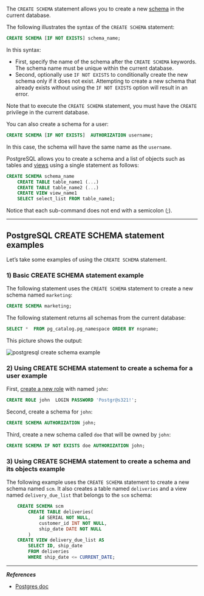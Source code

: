 The `CREATE SCHEMA` statement allows you to create a new [schema](https://www.postgresqltutorial.com/postgresql-administration/postgresql-schema/) in the current database.

The following illustrates the syntax of the `CREATE SCHEMA` statement:

```sql
CREATE SCHEMA [IF NOT EXISTS] schema_name;
```

In this syntax:

- First, specify the name of the schema after the `CREATE SCHEMA` keywords.
  The schema name must be unique within the current database.
- Second, optionally use `IF NOT EXISTS` to conditionally create the new schema only if it does not exist.
  Attempting to create a new schema that already exists without using the `IF NOT EXISTS` option will result in an error.

Note that to execute the `CREATE SCHEMA` statement, you must have the `CREATE` privilege in the current database.

You can also create a schema for a user:

```sql
CREATE SCHEMA [IF NOT EXISTS]  AUTHORIZATION username;
```

In this case, the schema will have the same name as the `username`.

PostgreSQL allows you to create a schema and a list of objects such as tables and [views](https://www.postgresqltutorial.com/postgresql-views/) using a single statement as follows:

```sql
CREATE SCHEMA schema_name
	CREATE TABLE table_name1 (...)
	CREATE TABLE table_name2 (...)
	CREATE VIEW view_name1
	SELECT select_list FROM table_name1;
```


Notice that each sub-command does not end with a semicolon (;).

---

## PostgreSQL CREATE SCHEMA statement examples

Let’s take some examples of using the `CREATE SCHEMA` statement.

### 1) Basic CREATE SCHEMA statement example

The following statement uses the `CREATE SCHEMA` statement to create a new schema named `marketing`:

```sql
CREATE SCHEMA marketing;
```

The following statement returns all schemas from the current database:

```sql
SELECT *  FROM pg_catalog.pg_namespace ORDER BY nspname;
```

This picture shows the output:

![postgresql create schema example](https://www.postgresqltutorial.com/wp-content/uploads/2019/05/postgresql-create-schema-example.png)

### 2) Using CREATE SCHEMA statement to create a schema for a user example

First, [create a new role](https://www.postgresqltutorial.com/postgresql-administration/postgresql-roles/) with named `john`:

```SQL
CREATE ROLE john  LOGIN PASSWORD 'Postgr@s321!';
```

Second, create a schema for `john`:

```sql
CREATE SCHEMA AUTHORIZATION john;
```

Third, create a new schema called `doe` that will be owned by `john`:

```sql
CREATE SCHEMA IF NOT EXISTS doe AUTHORIZATION john;
```

### 3) Using CREATE SCHEMA statement to create a schema and its objects example

The following example uses the `CREATE SCHEMA` statement to create a new schema named `scm`. It also creates a table named `deliveries` and a view named `delivery_due_list` that belongs to the `scm` schema:

```sql
	CREATE SCHEMA scm
		CREATE TABLE deliveries(
			id SERIAL NOT NULL,
			customer_id INT NOT NULL,
			ship_date DATE NOT NULL
		)
	CREATE VIEW delivery_due_list AS
		SELECT ID, ship_date
		FROM deliveries
		WHERE ship_date <= CURRENT_DATE;
```


---
***References***
- [Postgres doc](https://www.postgresqltutorial.com/postgresql-administration/postgresql-create-schema/)